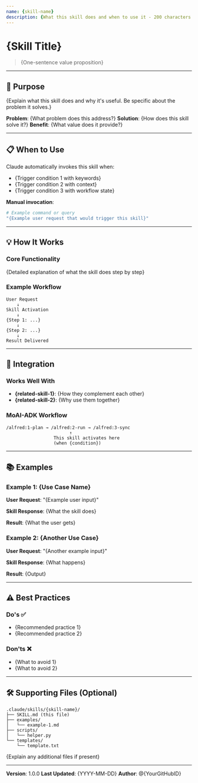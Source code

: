 ```yaml
---
name: {skill-name}
description: {What this skill does and when to use it - 200 characters max}
---
```


# {Skill Title}

> {One-sentence value proposition}

---

## 🎯 Purpose

{Explain what this skill does and why it's useful. Be specific about the problem it solves.}

**Problem**: {What problem does this address?}
**Solution**: {How does this skill solve it?}
**Benefit**: {What value does it provide?}

---

## 📋 When to Use

Claude automatically invokes this skill when:

- {Trigger condition 1 with keywords}
- {Trigger condition 2 with context}
- {Trigger condition 3 with workflow state}

**Manual invocation**:
```bash
# Example command or query
"{Example user request that would trigger this skill}"
```

---

## 💡 How It Works

### Core Functionality

{Detailed explanation of what the skill does step by step}

### Example Workflow

```
User Request
    ↓
Skill Activation
    ↓
{Step 1: ...}
    ↓
{Step 2: ...}
    ↓
Result Delivered
```

---

## 🔗 Integration

### Works Well With

- **{related-skill-1}**: {How they complement each other}
- **{related-skill-2}**: {Why use them together}

### MoAI-ADK Workflow

```
/alfred:1-plan → /alfred:2-run → /alfred:3-sync
                        ↑
                  This skill activates here
                  (when {condition})
```

---

## 📚 Examples

### Example 1: {Use Case Name}

**User Request**: "{Example user input}"

**Skill Response**: {What the skill does}

**Result**: {What the user gets}

### Example 2: {Another Use Case}

**User Request**: "{Another example input}"

**Skill Response**: {What happens}

**Result**: {Output}

---

## ⚠️ Best Practices

### Do's ✅

- {Recommended practice 1}
- {Recommended practice 2}

### Don'ts ❌

- {What to avoid 1}
- {What to avoid 2}

---

## 🛠️ Supporting Files (Optional)

```
.claude/skills/{skill-name}/
├── SKILL.md (this file)
├── examples/
│   └── example-1.md
├── scripts/
│   └── helper.py
└── templates/
    └── template.txt
```

{Explain any additional files if present}

---

**Version**: 1.0.0
**Last Updated**: {YYYY-MM-DD}
**Author**: @{YourGitHubID}
